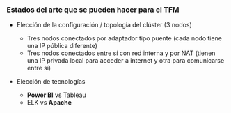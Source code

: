

### Estados del arte que se pueden hacer para el TFM
- Elección de la configuración / topología del clúster (3 nodos)
    + Tres nodos conectados por adaptador tipo puente (cada nodo tiene una IP pública diferente)
    + Tres nodos conectados entre sí con red interna y por NAT (tienen una IP privada local para acceder a internet y otra para comunicarse entre sí)

- Elección de tecnologías
    + **Power BI** vs Tableau
    + ELK vs **Apache**
